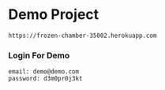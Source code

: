 # Demo Project

```
https://frozen-chamber-35002.herokuapp.com
```

### Login For Demo

```
email: demo@demo.com
password: d3m0pr0j3kt
```
